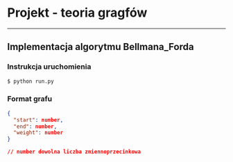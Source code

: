 # Projekt - teoria gragfów

---

## Implementacja algorytmu Bellmana_Forda 

### Instrukcja uruchomienia

```bash
$ python run.py
```

### Format grafu

```json
{
  "start": number,
  "end": number,
  "weight": number
}

// number dowolna liczba zmiennoprzecinkowa
```

